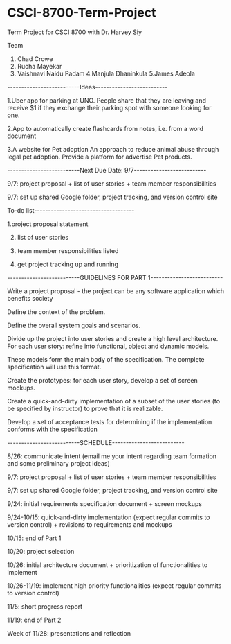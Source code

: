 # CSCI-8700-Term-Project
Term Project for CSCI 8700 with Dr. Harvey Siy

Team
1. Chad Crowe
2. Rucha Mayekar
3. Vaishnavi Naidu Padam
4.Manjula Dhaninkula
5.James Adeola

--------------------------Ideas--------------------------

1.Uber app for parking at UNO. People share that they are leaving and receive $1 if they exchange their parking spot with someone looking for one.

2.App to automatically create flashcards from notes, i.e. from a word document

3.A website for Pet adoption
   An approach to reduce animal abuse through legal pet adoption. Provide a platform for advertise Pet products.
   
--------------------------Next Due Date: 9/7--------------------------

9/7: project proposal + list of user stories + team member responsibilities

9/7: set up shared Google folder, project tracking, and version control site

To-do list------------------------------------

1.project proposal statement

2. list of user stories

3. team member responsibilities listed

4. get project tracking up and running


--------------------------GUIDELINES FOR PART 1--------------------------

Write a project proposal - the project can be any software application which benefits society

Define the context of the problem.

Define the overall system goals and scenarios.

Divide up the project into user stories and create a high level architecture. For each user story: refine into functional, object and dynamic models.

These models form the main body of the specification. The complete specification will use this format.

Create the prototypes: for each user story, develop a set of screen mockups.

Create a quick-and-dirty implementation of a subset of the user stories (to be specified by instructor) to prove that it is realizable.

Develop a set of acceptance tests for determining if the implementation conforms with the specification



--------------------------SCHEDULE--------------------------

8/26: communicate intent (email me your intent regarding team formation and some preliminary project ideas)

9/7: project proposal + list of user stories + team member responsibilities

9/7: set up shared Google folder, project tracking, and version control site

9/24: initial requirements specification document + screen mockups

9/24-10/15: quick-and-dirty implementation (expect regular commits to version control) + revisions to requirements and mockups

10/15: end of Part 1

10/20: project selection

10/26: initial architecture document + prioritization of functionalities to implement

10/26-11/19: implement high priority functionalities (expect regular commits to version control)

11/5: short progress report

11/19: end of Part 2

Week of 11/28: presentations and reflection
